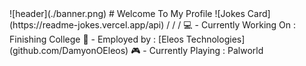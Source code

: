 <div align="center"> </div>
![header](./banner.png)
# Welcome To My Profile
![Jokes Card](https://readme-jokes.vercel.app/api)
/
/
/
💻 - Currently Working On : Finishing College
💼 - Employed by : [Eleos Technologies](github.com/DamyonOEleos)
🎮 - Currently Playing : Palworld
